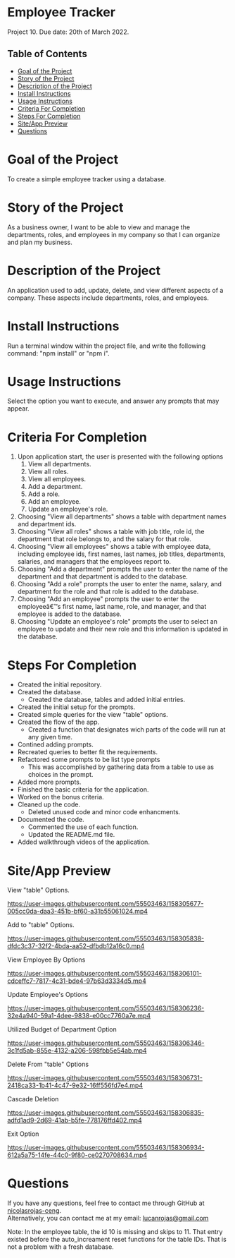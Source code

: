 # Employee Tracker
Project 10. Due date: 20th of March 2022.
## Table of Contents

* [Goal of the Project](#Goal)
* [Story of the Project](#Story)
* [Description of the Project](#Description)
* [Install Instructions](#Installation)
* [Usage Instructions](#Usage)
* [Criteria For Completion](#Criteria)
* [Steps For Completion](#Completion)
* [Site/App Preview](#Preview)
* [Questions](#Questions)


# <a name="Goal"> Goal of the Project </a>
To create a simple employee tracker using a database.
# <a name="Story"> Story of the Project </a>
As a business owner, I want to be able to view and manage the departments, roles, and employees in my company so that I can organize and plan my business.
# <a name="Description"> Description of the Project </a>
An application used to add, update, delete, and view different aspects of a company. These aspects include departments, roles, and employees.
# <a name="Installation"> Install Instructions </a>
Run a terminal window within the project file, and write the following command: "npm install" or "npm i".
# <a name="Usage"> Usage Instructions </a>
Select the option you want to execute, and answer any prompts that may appear.
# <a name="Criteria"> Criteria For Completion </a>
1. Upon application start, the user is presented with the following options
	1. View all departments.
	2. View all roles.
	3. View all employees.
	4. Add a department.
	5. Add a role.
	6. Add an employee.
	7. Update an employee's role.
2. Choosing "View all departments" shows a table with department names and department ids.
3. Choosing "View all roles" shows a table with job title, role id, the department that role belongs to, and the salary for that role.
4. Choosing "View all employees" shows a table with employee data, including employee ids, first names, last names, job titles, departments, salaries, and managers that the employees report to.
5. Choosing "Add a department" prompts the user to enter the name of the department and that department is added to the database.
6. Choosing "Add a role" prompts the user to enter the name, salary, and department for the role and that role is added to the database.
7. Choosing "Add an employee" prompts the user to enter the employeeâ€™s first name, last name, role, and manager, and that employee is added to the database.
8. Choosing "Update an employee's role" prompts the user to select an employee to update and their new role and this information is updated in the database.
# <a name="Completion"> Steps For Completion </a>
- Created the initial repository.
- Created the database.
   - Created the database, tables and added initial entries.
- Created the initial setup for the prompts.
- Created simple queries for the view "table" options.
- Created the flow of the app.
   - Created a function that designates wich parts of the code will run at any given time.
- Contined adding prompts.
- Recreated queries to better fit the requirements.
- Refactored some prompts to be list type prompts
   - This was accomplished by gathering data from a table to use as choices in the prompt.
- Added more prompts.
- Finished the basic criteria for the application.
- Worked on the bonus criteria.
- Cleaned up the code.
   - Deleted unused code and minor code enhancments.
- Documented the code.
   - Commented the use of each function.
   - Updated the README.md file.
- Added walkthrough videos of the application.

# <a name="Preview"> Site/App Preview </a>
View "table" Options.


https://user-images.githubusercontent.com/55503463/158305677-005cc0da-daa3-451b-bf60-a31b55061024.mp4


Add to "table" Options.


https://user-images.githubusercontent.com/55503463/158305838-dfdc3c37-32f2-4bda-aa52-dfbdb12a16c0.mp4


View Employee By Options


https://user-images.githubusercontent.com/55503463/158306101-cdceffc7-7817-4c31-bde4-97b63d3334d5.mp4


Update Employee's Options


https://user-images.githubusercontent.com/55503463/158306236-32e4a940-59a1-4dee-9838-e00cc7760a7e.mp4


Utilized Budget of Department Option


https://user-images.githubusercontent.com/55503463/158306346-3c1fd5ab-855e-4132-a206-598fbb5e54ab.mp4


Delete From "table" Options


https://user-images.githubusercontent.com/55503463/158306731-2418ca33-1b41-4c47-9e32-16ff556fd7e4.mp4


Cascade Deletion


https://user-images.githubusercontent.com/55503463/158306835-adfd1ad9-2d69-41ab-b5fe-778176ffd402.mp4


Exit Option


https://user-images.githubusercontent.com/55503463/158306934-612a5a75-14fe-44c0-9f80-ce0270708634.mp4




# <a name="Questions"> Questions </a>
  If you have any questions, feel free to contact me through GitHub at
  [nicolasrojas-ceng](https://github.com/nicolasrojas-ceng). <br>
  Alternatively, you can contact me at my email: [lucanrojas@gmail.com](mailto:lucanrojas@gmail.com)
  
  Note: In the employee table, the id 10 is missing and skips to 11. That entry existed before the auto_increament reset functions for the table IDs. That is not a problem with a fresh database.
